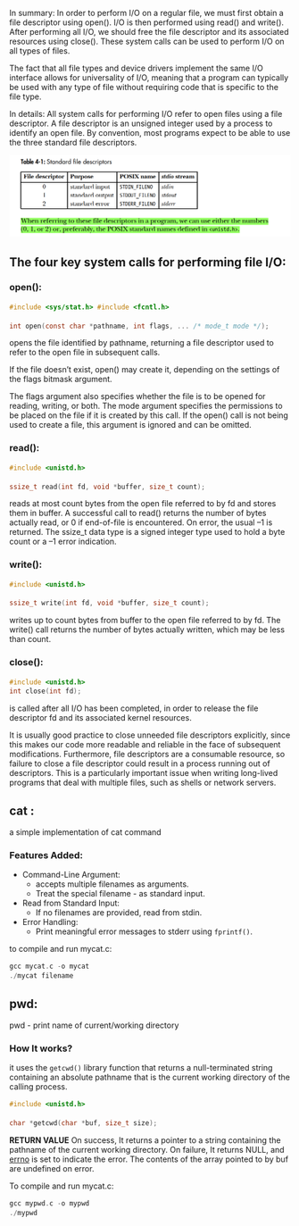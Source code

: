 In summary:
In order to perform I/O on a regular file, we must first obtain a file descriptor using open(). I/O is then performed using read() and write(). After performing all I/O, we should free the file descriptor and its associated resources using close(). These system calls can be used to perform I/O on all types of files.

The fact that all file types and device drivers implement the same I/O interface allows for universality of I/O, meaning that a program can typically be used with any type of file without requiring code that is specific to the file type.

In details:
All system calls for performing I/O refer to open files using a file descriptor. A file descriptor is an unsigned integer used by a process to identify an open file. By convention, most programs expect to be able to use the three standard file descriptors.


![image info](./Screenshot%202025-02-25%20045226.png)


## The four key system calls for performing file I/O:
### open():

```c
#include <sys/stat.h> #include <fcntl.h>

int open(const char *pathname, int flags, ... /* mode_t mode */);
```

opens the file identified by pathname, returning a file descriptor used to refer to the open file in subsequent calls.

If the file doesn’t exist, open() may create it, depending on the settings of the flags bitmask argument.

The flags argument also specifies whether the file is to be opened for reading, writing, or both. The mode argument specifies the permissions to be placed on the file if it is created by this call. If the open() call is not being used to create a file, this argument is ignored and can be omitted.

### read():

```c
#include <unistd.h>

ssize_t read(int fd, void *buffer, size_t count);
```

reads at most count bytes from the open file referred to by fd and stores them in buffer.
A successful call to read() returns the number of bytes actually read, or 0 if end-of-file is encountered. On error, the usual –1 is returned. The ssize_t data type is a signed integer type used to hold a byte count or a –1 error indication.

### write():
```c
#include <unistd.h>

ssize_t write(int fd, void *buffer, size_t count);
```
writes up to count bytes from buffer to the open file referred to by fd. 
The write() call returns the number of bytes actually written, which may be less than count.

### close():
```c
#include <unistd.h>
int close(int fd);
```
is called after all I/O has been completed, in order to release the file descriptor fd and its associated kernel resources.

It is usually good practice to close unneeded file descriptors explicitly, since this makes our code more readable and reliable in the face of subsequent modifications. Furthermore, file descriptors are a consumable resource, so failure to close a file descriptor could result in a process running out of descriptors. This is a particularly important issue when writing long-lived programs that deal with multiple files, such as shells or network servers.


## cat :
a simple implementation of cat command 

### Features Added:
- Command-Line Argument:
    - accepts multiple filenames as arguments.
    - Treat the special filename - as standard input.
- Read from Standard Input:
    - If no filenames are provided, read from stdin.
- Error Handling:
    - Print meaningful error messages to stderr using `fprintf()`.

to compile and run mycat.c:

```c
gcc mycat.c -o mycat
./mycat filename
```


## pwd:
pwd - print name of current/working directory

### How It works?
it uses the `getcwd()` library function that returns a null-terminated string containing an absolute pathname that is the current  working  directory  of the  calling  process.

```c
#include <unistd.h>

char *getcwd(char *buf, size_t size);
```
**RETURN VALUE**
On success, It returns a pointer to a string containing  the  pathname  of the current working directory.
On  failure, It returns NULL, and <u>errno</u> is set to indicate the error.  The contents of the array pointed to  by buf are undefined on error.

To compile and run mycat.c:
```c
gcc mypwd.c -o mypwd
./mypwd
```






